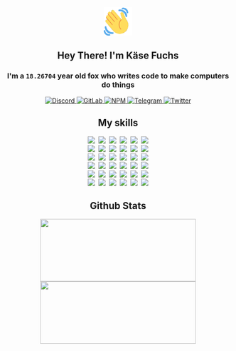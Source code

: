 <div><p align=center><img src=./resources/images/wave.gif width=64px height=64px></p><h2 align=center>Hey There! I'm Käse Fuchs</h2><h3 align=center>I'm a <code>18.26704</code> year old fox who writes code to make computers do things</h3><p align=center><a href=https://discord.com/users/507526681125322772><img alt=Discord src="https://img.shields.io/badge/Discord-5865F2?logo=discord&logoColor=white&style=flat-square#c8ab2b13f5d9f2b56d5eee97e5dd5c44"> </a><a href=https://gitlab.com/kasefuchs><img alt=GitLab src="https://img.shields.io/badge/GitLab-330F63?logo=gitlab&logoColor=white&style=flat-square#c8ab2b13f5d9f2b56d5eee97e5dd5c44"> </a><a href=https://npmjs.com/~kasefuchs><img alt=NPM src="https://img.shields.io/badge/NPM-CB3837?logo=npm&logoColor=white&style=flat-square#c8ab2b13f5d9f2b56d5eee97e5dd5c44"> </a><a href=https://t.me/kasefuchs><img alt=Telegram src="https://img.shields.io/badge/Telegram-2CA5E0?logo=telegram&logoColor=white&style=flat-square#c8ab2b13f5d9f2b56d5eee97e5dd5c44"> </a><a href=https://twitter.com/kasefuchs><img alt=Twitter src="https://img.shields.io/badge/Twitter-1DA1F2?logo=twitter&logoColor=white&style=flat-square#c8ab2b13f5d9f2b56d5eee97e5dd5c44"></a></p><h2 align=center>My skills</h2><p align=center><a href=https://aws.amazon.com/ ><picture><source srcset="https://skillicons.dev/icons?i=aws&theme=dark#c8ab2b13f5d9f2b56d5eee97e5dd5c44" media="(prefers-color-scheme: dark)"><source srcset="https://skillicons.dev/icons?i=aws&theme=light#c8ab2b13f5d9f2b56d5eee97e5dd5c44" media="(prefers-color-scheme: light), (prefers-color-scheme: no-preference)"><img src="https://skillicons.dev/icons?i=aws&theme=light#c8ab2b13f5d9f2b56d5eee97e5dd5c44"></picture></a>&nbsp;&nbsp;<a href=https://en.wikipedia.org/wiki/Bash_(Unix_shell)><picture><source srcset="https://skillicons.dev/icons?i=bash&theme=dark#c8ab2b13f5d9f2b56d5eee97e5dd5c44" media="(prefers-color-scheme: dark)"><source srcset="https://skillicons.dev/icons?i=bash&theme=light#c8ab2b13f5d9f2b56d5eee97e5dd5c44" media="(prefers-color-scheme: light), (prefers-color-scheme: no-preference)"><img src="https://skillicons.dev/icons?i=bash&theme=light#c8ab2b13f5d9f2b56d5eee97e5dd5c44"></picture></a>&nbsp;&nbsp;<a href=https://discord.com/developers/docs><picture><source srcset="https://skillicons.dev/icons?i=bots&theme=dark#c8ab2b13f5d9f2b56d5eee97e5dd5c44" media="(prefers-color-scheme: dark)"><source srcset="https://skillicons.dev/icons?i=bots&theme=light#c8ab2b13f5d9f2b56d5eee97e5dd5c44" media="(prefers-color-scheme: light), (prefers-color-scheme: no-preference)"><img src="https://skillicons.dev/icons?i=bots&theme=light#c8ab2b13f5d9f2b56d5eee97e5dd5c44"></picture></a>&nbsp;&nbsp;<a href=https://www.cloudflare.com/ ><picture><source srcset="https://skillicons.dev/icons?i=cloudflare&theme=dark#c8ab2b13f5d9f2b56d5eee97e5dd5c44" media="(prefers-color-scheme: dark)"><source srcset="https://skillicons.dev/icons?i=cloudflare&theme=light#c8ab2b13f5d9f2b56d5eee97e5dd5c44" media="(prefers-color-scheme: light), (prefers-color-scheme: no-preference)"><img src="https://skillicons.dev/icons?i=cloudflare&theme=light#c8ab2b13f5d9f2b56d5eee97e5dd5c44"></picture></a>&nbsp;&nbsp;<a href=https://en.wikipedia.org/wiki/CSS><picture><source srcset="https://skillicons.dev/icons?i=css&theme=dark#c8ab2b13f5d9f2b56d5eee97e5dd5c44" media="(prefers-color-scheme: dark)"><source srcset="https://skillicons.dev/icons?i=css&theme=light#c8ab2b13f5d9f2b56d5eee97e5dd5c44" media="(prefers-color-scheme: light), (prefers-color-scheme: no-preference)"><img src="https://skillicons.dev/icons?i=css&theme=light#c8ab2b13f5d9f2b56d5eee97e5dd5c44"></picture></a>&nbsp;&nbsp;<a href=https://www.docker.com/ ><picture><source srcset="https://skillicons.dev/icons?i=docker&theme=dark#c8ab2b13f5d9f2b56d5eee97e5dd5c44" media="(prefers-color-scheme: dark)"><source srcset="https://skillicons.dev/icons?i=docker&theme=light#c8ab2b13f5d9f2b56d5eee97e5dd5c44" media="(prefers-color-scheme: light), (prefers-color-scheme: no-preference)"><img src="https://skillicons.dev/icons?i=docker&theme=light#c8ab2b13f5d9f2b56d5eee97e5dd5c44"></picture></a><br><a href=https://www.electronjs.org/ ><picture><source srcset="https://skillicons.dev/icons?i=electron&theme=dark#c8ab2b13f5d9f2b56d5eee97e5dd5c44" media="(prefers-color-scheme: dark)"><source srcset="https://skillicons.dev/icons?i=electron&theme=light#c8ab2b13f5d9f2b56d5eee97e5dd5c44" media="(prefers-color-scheme: light), (prefers-color-scheme: no-preference)"><img src="https://skillicons.dev/icons?i=electron&theme=light#c8ab2b13f5d9f2b56d5eee97e5dd5c44"></picture></a>&nbsp;&nbsp;<a href=https://expressjs.com/ ><picture><source srcset="https://skillicons.dev/icons?i=express&theme=dark#c8ab2b13f5d9f2b56d5eee97e5dd5c44" media="(prefers-color-scheme: dark)"><source srcset="https://skillicons.dev/icons?i=express&theme=light#c8ab2b13f5d9f2b56d5eee97e5dd5c44" media="(prefers-color-scheme: light), (prefers-color-scheme: no-preference)"><img src="https://skillicons.dev/icons?i=express&theme=light#c8ab2b13f5d9f2b56d5eee97e5dd5c44"></picture></a>&nbsp;&nbsp;<a href=https://www.figma.com/ ><picture><source srcset="https://skillicons.dev/icons?i=figma&theme=dark#c8ab2b13f5d9f2b56d5eee97e5dd5c44" media="(prefers-color-scheme: dark)"><source srcset="https://skillicons.dev/icons?i=figma&theme=light#c8ab2b13f5d9f2b56d5eee97e5dd5c44" media="(prefers-color-scheme: light), (prefers-color-scheme: no-preference)"><img src="https://skillicons.dev/icons?i=figma&theme=light#c8ab2b13f5d9f2b56d5eee97e5dd5c44"></picture></a>&nbsp;&nbsp;<a href=https://firebase.google.com/ ><picture><source srcset="https://skillicons.dev/icons?i=firebase&theme=dark#c8ab2b13f5d9f2b56d5eee97e5dd5c44" media="(prefers-color-scheme: dark)"><source srcset="https://skillicons.dev/icons?i=firebase&theme=light#c8ab2b13f5d9f2b56d5eee97e5dd5c44" media="(prefers-color-scheme: light), (prefers-color-scheme: no-preference)"><img src="https://skillicons.dev/icons?i=firebase&theme=light#c8ab2b13f5d9f2b56d5eee97e5dd5c44"></picture></a>&nbsp;&nbsp;<a href=https://flask.palletsprojects.com/ ><picture><source srcset="https://skillicons.dev/icons?i=flask&theme=dark#c8ab2b13f5d9f2b56d5eee97e5dd5c44" media="(prefers-color-scheme: dark)"><source srcset="https://skillicons.dev/icons?i=flask&theme=light#c8ab2b13f5d9f2b56d5eee97e5dd5c44" media="(prefers-color-scheme: light), (prefers-color-scheme: no-preference)"><img src="https://skillicons.dev/icons?i=flask&theme=light#c8ab2b13f5d9f2b56d5eee97e5dd5c44"></picture></a>&nbsp;&nbsp;<a href=https://cloud.google.com/ ><picture><source srcset="https://skillicons.dev/icons?i=gcp&theme=dark#c8ab2b13f5d9f2b56d5eee97e5dd5c44" media="(prefers-color-scheme: dark)"><source srcset="https://skillicons.dev/icons?i=gcp&theme=light#c8ab2b13f5d9f2b56d5eee97e5dd5c44" media="(prefers-color-scheme: light), (prefers-color-scheme: no-preference)"><img src="https://skillicons.dev/icons?i=gcp&theme=light#c8ab2b13f5d9f2b56d5eee97e5dd5c44"></picture></a><br><a href=https://git-scm.com/ ><picture><source srcset="https://skillicons.dev/icons?i=git&theme=dark#c8ab2b13f5d9f2b56d5eee97e5dd5c44" media="(prefers-color-scheme: dark)"><source srcset="https://skillicons.dev/icons?i=git&theme=light#c8ab2b13f5d9f2b56d5eee97e5dd5c44" media="(prefers-color-scheme: light), (prefers-color-scheme: no-preference)"><img src="https://skillicons.dev/icons?i=git&theme=light#c8ab2b13f5d9f2b56d5eee97e5dd5c44"></picture></a>&nbsp;&nbsp;<a href=https://github.com/ ><picture><source srcset="https://skillicons.dev/icons?i=github&theme=dark#c8ab2b13f5d9f2b56d5eee97e5dd5c44" media="(prefers-color-scheme: dark)"><source srcset="https://skillicons.dev/icons?i=github&theme=light#c8ab2b13f5d9f2b56d5eee97e5dd5c44" media="(prefers-color-scheme: light), (prefers-color-scheme: no-preference)"><img src="https://skillicons.dev/icons?i=github&theme=light#c8ab2b13f5d9f2b56d5eee97e5dd5c44"></picture></a>&nbsp;&nbsp;<a href=https://gitlab.com/ ><picture><source srcset="https://skillicons.dev/icons?i=gitlab&theme=dark#c8ab2b13f5d9f2b56d5eee97e5dd5c44" media="(prefers-color-scheme: dark)"><source srcset="https://skillicons.dev/icons?i=gitlab&theme=light#c8ab2b13f5d9f2b56d5eee97e5dd5c44" media="(prefers-color-scheme: light), (prefers-color-scheme: no-preference)"><img src="https://skillicons.dev/icons?i=gitlab&theme=light#c8ab2b13f5d9f2b56d5eee97e5dd5c44"></picture></a>&nbsp;&nbsp;<a href=https://www.heroku.com/ ><picture><source srcset="https://skillicons.dev/icons?i=heroku&theme=dark#c8ab2b13f5d9f2b56d5eee97e5dd5c44" media="(prefers-color-scheme: dark)"><source srcset="https://skillicons.dev/icons?i=heroku&theme=light#c8ab2b13f5d9f2b56d5eee97e5dd5c44" media="(prefers-color-scheme: light), (prefers-color-scheme: no-preference)"><img src="https://skillicons.dev/icons?i=heroku&theme=light#c8ab2b13f5d9f2b56d5eee97e5dd5c44"></picture></a>&nbsp;&nbsp;<a href=https://en.wikipedia.org/wiki/HTML><picture><source srcset="https://skillicons.dev/icons?i=html&theme=dark#c8ab2b13f5d9f2b56d5eee97e5dd5c44" media="(prefers-color-scheme: dark)"><source srcset="https://skillicons.dev/icons?i=html&theme=light#c8ab2b13f5d9f2b56d5eee97e5dd5c44" media="(prefers-color-scheme: light), (prefers-color-scheme: no-preference)"><img src="https://skillicons.dev/icons?i=html&theme=light#c8ab2b13f5d9f2b56d5eee97e5dd5c44"></picture></a>&nbsp;&nbsp;<a href=https://en.wikipedia.org/wiki/JavaScript><picture><source srcset="https://skillicons.dev/icons?i=js&theme=dark#c8ab2b13f5d9f2b56d5eee97e5dd5c44" media="(prefers-color-scheme: dark)"><source srcset="https://skillicons.dev/icons?i=js&theme=light#c8ab2b13f5d9f2b56d5eee97e5dd5c44" media="(prefers-color-scheme: light), (prefers-color-scheme: no-preference)"><img src="https://skillicons.dev/icons?i=js&theme=light#c8ab2b13f5d9f2b56d5eee97e5dd5c44"></picture></a><br><a href=https://en.wikipedia.org/wiki/Linux><picture><source srcset="https://skillicons.dev/icons?i=linux&theme=dark#c8ab2b13f5d9f2b56d5eee97e5dd5c44" media="(prefers-color-scheme: dark)"><source srcset="https://skillicons.dev/icons?i=linux&theme=light#c8ab2b13f5d9f2b56d5eee97e5dd5c44" media="(prefers-color-scheme: light), (prefers-color-scheme: no-preference)"><img src="https://skillicons.dev/icons?i=linux&theme=light#c8ab2b13f5d9f2b56d5eee97e5dd5c44"></picture></a>&nbsp;&nbsp;<a href=https://mui.com/ ><picture><source srcset="https://skillicons.dev/icons?i=materialui&theme=dark#c8ab2b13f5d9f2b56d5eee97e5dd5c44" media="(prefers-color-scheme: dark)"><source srcset="https://skillicons.dev/icons?i=materialui&theme=light#c8ab2b13f5d9f2b56d5eee97e5dd5c44" media="(prefers-color-scheme: light), (prefers-color-scheme: no-preference)"><img src="https://skillicons.dev/icons?i=materialui&theme=light#c8ab2b13f5d9f2b56d5eee97e5dd5c44"></picture></a>&nbsp;&nbsp;<a href=https://en.wikipedia.org/wiki/Markdown><picture><source srcset="https://skillicons.dev/icons?i=md&theme=dark#c8ab2b13f5d9f2b56d5eee97e5dd5c44" media="(prefers-color-scheme: dark)"><source srcset="https://skillicons.dev/icons?i=md&theme=light#c8ab2b13f5d9f2b56d5eee97e5dd5c44" media="(prefers-color-scheme: light), (prefers-color-scheme: no-preference)"><img src="https://skillicons.dev/icons?i=md&theme=light#c8ab2b13f5d9f2b56d5eee97e5dd5c44"></picture></a>&nbsp;&nbsp;<a href=https://www.mongodb.com/ ><picture><source srcset="https://skillicons.dev/icons?i=mongodb&theme=dark#c8ab2b13f5d9f2b56d5eee97e5dd5c44" media="(prefers-color-scheme: dark)"><source srcset="https://skillicons.dev/icons?i=mongodb&theme=light#c8ab2b13f5d9f2b56d5eee97e5dd5c44" media="(prefers-color-scheme: light), (prefers-color-scheme: no-preference)"><img src="https://skillicons.dev/icons?i=mongodb&theme=light#c8ab2b13f5d9f2b56d5eee97e5dd5c44"></picture></a>&nbsp;&nbsp;<a href=https://www.mysql.com/ ><picture><source srcset="https://skillicons.dev/icons?i=mysql&theme=dark#c8ab2b13f5d9f2b56d5eee97e5dd5c44" media="(prefers-color-scheme: dark)"><source srcset="https://skillicons.dev/icons?i=mysql&theme=light#c8ab2b13f5d9f2b56d5eee97e5dd5c44" media="(prefers-color-scheme: light), (prefers-color-scheme: no-preference)"><img src="https://skillicons.dev/icons?i=mysql&theme=light#c8ab2b13f5d9f2b56d5eee97e5dd5c44"></picture></a>&nbsp;&nbsp;<a href=https://nextjs.org/ ><picture><source srcset="https://skillicons.dev/icons?i=nextjs&theme=dark#c8ab2b13f5d9f2b56d5eee97e5dd5c44" media="(prefers-color-scheme: dark)"><source srcset="https://skillicons.dev/icons?i=nextjs&theme=light#c8ab2b13f5d9f2b56d5eee97e5dd5c44" media="(prefers-color-scheme: light), (prefers-color-scheme: no-preference)"><img src="https://skillicons.dev/icons?i=nextjs&theme=light#c8ab2b13f5d9f2b56d5eee97e5dd5c44"></picture></a><br><a href=https://nodejs.org/en/ ><picture><source srcset="https://skillicons.dev/icons?i=nodejs&theme=dark#c8ab2b13f5d9f2b56d5eee97e5dd5c44" media="(prefers-color-scheme: dark)"><source srcset="https://skillicons.dev/icons?i=nodejs&theme=light#c8ab2b13f5d9f2b56d5eee97e5dd5c44" media="(prefers-color-scheme: light), (prefers-color-scheme: no-preference)"><img src="https://skillicons.dev/icons?i=nodejs&theme=light#c8ab2b13f5d9f2b56d5eee97e5dd5c44"></picture></a>&nbsp;&nbsp;<a href=https://www.postgresql.org/ ><picture><source srcset="https://skillicons.dev/icons?i=postgres&theme=dark#c8ab2b13f5d9f2b56d5eee97e5dd5c44" media="(prefers-color-scheme: dark)"><source srcset="https://skillicons.dev/icons?i=postgres&theme=light#c8ab2b13f5d9f2b56d5eee97e5dd5c44" media="(prefers-color-scheme: light), (prefers-color-scheme: no-preference)"><img src="https://skillicons.dev/icons?i=postgres&theme=light#c8ab2b13f5d9f2b56d5eee97e5dd5c44"></picture></a>&nbsp;&nbsp;<a href=https://learn.microsoft.com/en-us/powershell/ ><picture><source srcset="https://skillicons.dev/icons?i=powershell&theme=dark#c8ab2b13f5d9f2b56d5eee97e5dd5c44" media="(prefers-color-scheme: dark)"><source srcset="https://skillicons.dev/icons?i=powershell&theme=light#c8ab2b13f5d9f2b56d5eee97e5dd5c44" media="(prefers-color-scheme: light), (prefers-color-scheme: no-preference)"><img src="https://skillicons.dev/icons?i=powershell&theme=light#c8ab2b13f5d9f2b56d5eee97e5dd5c44"></picture></a>&nbsp;&nbsp;<a href=https://www.python.org/ ><picture><source srcset="https://skillicons.dev/icons?i=py&theme=dark#c8ab2b13f5d9f2b56d5eee97e5dd5c44" media="(prefers-color-scheme: dark)"><source srcset="https://skillicons.dev/icons?i=py&theme=light#c8ab2b13f5d9f2b56d5eee97e5dd5c44" media="(prefers-color-scheme: light), (prefers-color-scheme: no-preference)"><img src="https://skillicons.dev/icons?i=py&theme=light#c8ab2b13f5d9f2b56d5eee97e5dd5c44"></picture></a>&nbsp;&nbsp;<a href=https://www.raspberrypi.org/ ><picture><source srcset="https://skillicons.dev/icons?i=raspberrypi&theme=dark#c8ab2b13f5d9f2b56d5eee97e5dd5c44" media="(prefers-color-scheme: dark)"><source srcset="https://skillicons.dev/icons?i=raspberrypi&theme=light#c8ab2b13f5d9f2b56d5eee97e5dd5c44" media="(prefers-color-scheme: light), (prefers-color-scheme: no-preference)"><img src="https://skillicons.dev/icons?i=raspberrypi&theme=light#c8ab2b13f5d9f2b56d5eee97e5dd5c44"></picture></a>&nbsp;&nbsp;<a href=https://reactjs.org/ ><picture><source srcset="https://skillicons.dev/icons?i=react&theme=dark#c8ab2b13f5d9f2b56d5eee97e5dd5c44" media="(prefers-color-scheme: dark)"><source srcset="https://skillicons.dev/icons?i=react&theme=light#c8ab2b13f5d9f2b56d5eee97e5dd5c44" media="(prefers-color-scheme: light), (prefers-color-scheme: no-preference)"><img src="https://skillicons.dev/icons?i=react&theme=light#c8ab2b13f5d9f2b56d5eee97e5dd5c44"></picture></a><br><a href=https://redux.js.org/ ><picture><source srcset="https://skillicons.dev/icons?i=redux&theme=dark#c8ab2b13f5d9f2b56d5eee97e5dd5c44" media="(prefers-color-scheme: dark)"><source srcset="https://skillicons.dev/icons?i=redux&theme=light#c8ab2b13f5d9f2b56d5eee97e5dd5c44" media="(prefers-color-scheme: light), (prefers-color-scheme: no-preference)"><img src="https://skillicons.dev/icons?i=redux&theme=light#c8ab2b13f5d9f2b56d5eee97e5dd5c44"></picture></a>&nbsp;&nbsp;<a href=https://en.wikipedia.org/wiki/Regular_expression><picture><source srcset="https://skillicons.dev/icons?i=regex&theme=dark#c8ab2b13f5d9f2b56d5eee97e5dd5c44" media="(prefers-color-scheme: dark)"><source srcset="https://skillicons.dev/icons?i=regex&theme=light#c8ab2b13f5d9f2b56d5eee97e5dd5c44" media="(prefers-color-scheme: light), (prefers-color-scheme: no-preference)"><img src="https://skillicons.dev/icons?i=regex&theme=light#c8ab2b13f5d9f2b56d5eee97e5dd5c44"></picture></a>&nbsp;&nbsp;<a href=https://en.wikipedia.org/wiki/Sass_(stylesheet_language)><picture><source srcset="https://skillicons.dev/icons?i=sass&theme=dark#c8ab2b13f5d9f2b56d5eee97e5dd5c44" media="(prefers-color-scheme: dark)"><source srcset="https://skillicons.dev/icons?i=sass&theme=light#c8ab2b13f5d9f2b56d5eee97e5dd5c44" media="(prefers-color-scheme: light), (prefers-color-scheme: no-preference)"><img src="https://skillicons.dev/icons?i=sass&theme=light#c8ab2b13f5d9f2b56d5eee97e5dd5c44"></picture></a>&nbsp;&nbsp;<a href=https://www.typescriptlang.org/ ><picture><source srcset="https://skillicons.dev/icons?i=ts&theme=dark#c8ab2b13f5d9f2b56d5eee97e5dd5c44" media="(prefers-color-scheme: dark)"><source srcset="https://skillicons.dev/icons?i=ts&theme=light#c8ab2b13f5d9f2b56d5eee97e5dd5c44" media="(prefers-color-scheme: light), (prefers-color-scheme: no-preference)"><img src="https://skillicons.dev/icons?i=ts&theme=light#c8ab2b13f5d9f2b56d5eee97e5dd5c44"></picture></a>&nbsp;&nbsp;<a href=https://unity.com/ ><picture><source srcset="https://skillicons.dev/icons?i=unity&theme=dark#c8ab2b13f5d9f2b56d5eee97e5dd5c44" media="(prefers-color-scheme: dark)"><source srcset="https://skillicons.dev/icons?i=unity&theme=light#c8ab2b13f5d9f2b56d5eee97e5dd5c44" media="(prefers-color-scheme: light), (prefers-color-scheme: no-preference)"><img src="https://skillicons.dev/icons?i=unity&theme=light#c8ab2b13f5d9f2b56d5eee97e5dd5c44"></picture></a>&nbsp;&nbsp;<a href=https://workers.cloudflare.com/ ><picture><source srcset="https://skillicons.dev/icons?i=workers&theme=dark#c8ab2b13f5d9f2b56d5eee97e5dd5c44" media="(prefers-color-scheme: dark)"><source srcset="https://skillicons.dev/icons?i=workers&theme=light#c8ab2b13f5d9f2b56d5eee97e5dd5c44" media="(prefers-color-scheme: light), (prefers-color-scheme: no-preference)"><img src="https://skillicons.dev/icons?i=workers&theme=light#c8ab2b13f5d9f2b56d5eee97e5dd5c44"></picture></a><br></p><h2 align=center>Github Stats</h2><p align=center><picture><source srcset="https://github-readme-stats-kasefuchs.vercel.app/api/?count_private=true&hide_border=true&hide_rank=true&line_height=20&hide_title=true&username=Kasefuchs&theme=dark#c8ab2b13f5d9f2b56d5eee97e5dd5c44" media="(prefers-color-scheme: dark)"><source srcset="https://github-readme-stats-kasefuchs.vercel.app/api/?count_private=true&hide_border=true&hide_rank=true&line_height=20&hide_title=true&username=Kasefuchs&theme=light#c8ab2b13f5d9f2b56d5eee97e5dd5c44" media="(prefers-color-scheme: light), (prefers-color-scheme: no-preference)"><img align=middle width=350 height=140 src="https://github-readme-stats-kasefuchs.vercel.app/api/?count_private=true&hide_border=true&hide_rank=true&line_height=20&hide_title=true&username=Kasefuchs&theme=light#c8ab2b13f5d9f2b56d5eee97e5dd5c44"></picture><picture><source srcset="https://github-readme-stats-kasefuchs.vercel.app/api/top-langs/?count_private=true&hide_border=true&layout=compact&username=Kasefuchs&theme=dark#c8ab2b13f5d9f2b56d5eee97e5dd5c44" media="(prefers-color-scheme: dark)"><source srcset="https://github-readme-stats-kasefuchs.vercel.app/api/top-langs/?count_private=true&hide_border=true&layout=compact&username=Kasefuchs&theme=light#c8ab2b13f5d9f2b56d5eee97e5dd5c44" media="(prefers-color-scheme: light), (prefers-color-scheme: no-preference)"><img align=middle width=350 height=140 src="https://github-readme-stats-kasefuchs.vercel.app/api/top-langs/?count_private=true&hide_border=true&layout=compact&username=Kasefuchs&theme=light#c8ab2b13f5d9f2b56d5eee97e5dd5c44"></picture></p><img src="https://hit.yhype.me/github/profile?user_id=64592097#c8ab2b13f5d9f2b56d5eee97e5dd5c44" alt=""></div>